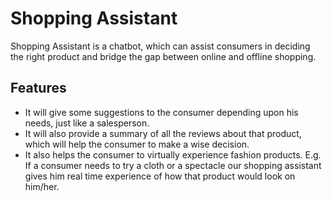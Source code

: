 # Shopping Assistant
Shopping Assistant is a chatbot, which can assist consumers in deciding the right product and bridge the gap between online and offline shopping. 

## Features
- It will give some suggestions to the consumer depending upon his needs, just like a salesperson.
- It will also provide a summary of all the reviews about that product, which will help the consumer to make a wise decision.
- It also helps the consumer to virtually experience fashion products. E.g. If a consumer needs to try a cloth or a spectacle our shopping assistant gives    him real time experience of how that product would look on him/her.

